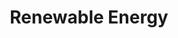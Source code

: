 ---
pid: ch348
title: Renewable Energy
location_transcription: 
coordinates: "[-75.162899504636, 39.952253708874]"
zipcode: NJ08053
gen_neighborhood: 
neighborhood: 
outside_phl: Marlton NJ
age: '22'
age_range: 20-29
instagram: 
image_file_name: ch_348.jpg
proposal_transcription: 
topic: Environment,Sustainability
topic_summary: 0, 0
type: Infrastructure,Space,Other No Form
keywords_other: 
credit: Thomas Pierson
image_labels: Circle labeled //the whole city// surround by the //delewar// on the
  bottom and a //solar panel monument// on the top.
twitter: 
facebook: 
permalink: "/monuments/ch348/"
layout: item-page
---
